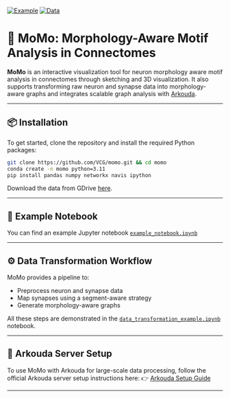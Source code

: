 [![Example](https://img.shields.io/badge/example-notebook-blue.svg?colorB=4AC8F4)](example_notebook.ipynb)
[![Data](https://img.shields.io/badge/data-gdrive-red.svg?colorB=f25100)](https://drive.google.com/drive/folders/15LN6hxLkhVxG4Oht5Ijj3IziPFeIrEqz?usp=sharing)

# 🧠 MoMo: Morphology-Aware Motif Analysis in Connectomes

**MoMo** is an interactive visualization tool for neuron morphology aware motif analysis in connectomes through sketching and 3D visualization. 
It also supports transforming raw neuron and synapse data into morphology-aware graphs and integrates scalable graph analysis with [Arkouda](https://github.com/Bears-R-Us/arkouda).

---

## 📦 Installation

To get started, clone the repository and install the required Python packages:

```bash
git clone https://github.com/VCG/momo.git && cd momo
conda create -n momo python=3.11 
pip install pandas numpy networkx navis ipython
```

Download the data from GDrive [here](https://drive.google.com/drive/folders/15LN6hxLkhVxG4Oht5Ijj3IziPFeIrEqz?usp=sharing).

---


## 📓 Example Notebook

You can find an example Jupyter notebook [`example_notebook.ipynb`](example_notebook.ipynb)

---

## ⚙️ Data Transformation Workflow

MoMo provides a pipeline to:
- Preprocess neuron and synapse data
- Map synapses using a segment-aware strategy
- Generate morphology-aware graphs

All these steps are demonstrated in the [`data_transformation_example.ipynb`](data_transformation_example.ipynb) notebook.

---

## 🧰 Arkouda Server Setup

To use MoMo with Arkouda for large-scale data processing, follow the official Arkouda server setup instructions here: 👉 [Arkouda Setup Guide](https://github.com/Bears-R-Us/arkouda-njit/tree/main)

---

